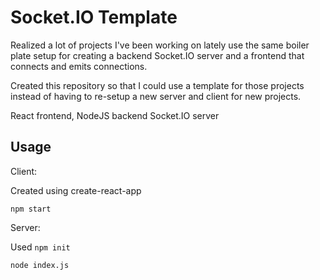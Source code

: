 # Socket.IO Template

Realized a lot of projects I've been working on lately use the same boiler plate setup for creating a backend Socket.IO server and a frontend that connects and emits connections.

Created this repository so that I could use a template for those projects instead of having to re-setup a new server and client for new projects.

React frontend, NodeJS backend Socket.IO server
## Usage

Client:

Created using create-react-app

`npm start`


Server:

Used `npm init`

`node index.js`
